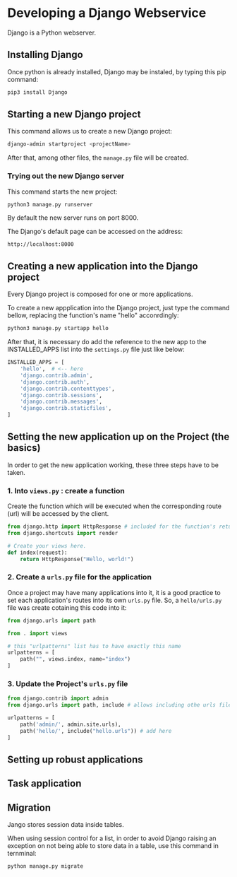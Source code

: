 # Developing a Django Webservice

Django is a Python webserver.

## Installing Django

Once python is already installed, Django may be instaled, by typing this pip command:
```bash
pip3 install Django
```

## Starting a new Django project

This command allows us to create a new Django project:
```bash
django-admin startproject <projectName> 
```

After that, among other files, the ```manage.py``` file will be created.

### Trying out the new Django server

This command starts the new project:
```bash
python3 manage.py runserver
```

By default the new server runs on port 8000.

The Django's default page can be accessed on the address:
```http
http://localhost:8000
```


## Creating a new application into the Django project

Every Django project is composed for one or more applications.

To create a new appplication into the Django project, just type the command bellow, replacing the function's name "hello" acconrdingly:
```bash
python3 manage.py startapp hello
```

After that, it is necessary do add the reference to the new app to the INSTALLED_APPS list into the ```settings.py``` file just like below:

```python
INSTALLED_APPS = [
    'hello',  # <-- here
    'django.contrib.admin',
    'django.contrib.auth',
    'django.contrib.contenttypes',
    'django.contrib.sessions',
    'django.contrib.messages',
    'django.contrib.staticfiles',
]
```

## Setting the new application up on the Project (the basics)

In order to get the new application working, these three steps have to be taken.

### 1. Into ```views.py``` : create a function

Create the function which will be executed when the corresponding route (url) will be accessed by the client.

```python views.py
from django.http import HttpResponse # included for the function's return
from django.shortcuts import render

# Create your views here.
def index(request):
    return HttpResponse("Hello, world!")
```

### 2. Create a ```urls.py``` file for the application

Once a project may have many applications into it, it is a good practice to set each application's routes into its own ```urls.py``` file. So, a ```hello/urls.py``` file was create cotaining this code into it:

```python hello/urls.py
from django.urls import path

from . import views

# this "urlpatterns" list has to have exactly this name
urlpatterns = [
    path("", views.index, name="index")
]
```

### 3. Update the Project's ```urls.py``` file

```python urls.py
from django.contrib import admin
from django.urls import path, include # allows including othe urls files

urlpatterns = [
    path('admin/', admin.site.urls),
    path('hello/', include("hello.urls")) # add here
]
```

## Setting up robust applications

## Task application

## Migration

Jango stores session data inside tables.

When using session control for a list, in order to avoid Django raising an exception on not being able to store data in a table, use this command in ternminal:

```bash
python manage.py migrate
```

